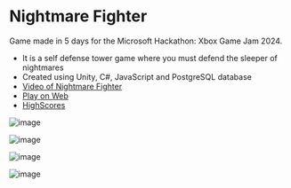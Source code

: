 # Nightmare Fighter

Game made in 5 days for the Microsoft Hackathon: Xbox Game Jam 2024.
- It is a self defense tower game where you must defend the sleeper of nightmares
- Created using Unity, C#, JavaScript and PostgreSQL database
- [Video of Nightmare Fighter](https://www.youtube.com/watch?v=XMNXi1jqXuk)
- [Play on Web](https://nightmarefighter.azurewebsites.net/v1.1.0/)
- [HighScores](https://dpigeon.github.io/nightmare-fighter/highscores/)

![image](https://github.com/user-attachments/assets/51d6211e-0a53-4fb8-a8c3-87fb2d7be0b9)

![image](https://github.com/user-attachments/assets/455cd246-5f31-44f9-b89a-44a5916fae5b)

![image](https://github.com/user-attachments/assets/1a75c7ac-d20c-4267-8cf1-c332cb57462f)

![image](https://github.com/user-attachments/assets/b1ea6b0c-3c5e-47ed-8bce-306993c86928)

